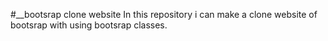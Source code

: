 #__bootsrap clone website
In this repository i can make a clone website of bootsrap with using bootsrap classes.
